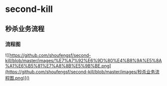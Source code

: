 # second-kill
## 秒杀业务流程

### 流程图

![[https://github.com/shoufengsf/second-kill/blob/master/images/%E7%A7%92%E6%9D%80%E4%B8%9A%E5%8A%A1%E6%B5%81%E7%A8%8B%E5%9B%BE.png](https://github.com/shoufengsf/second-kill/blob/master/images/秒杀业务流程图.png)]()

